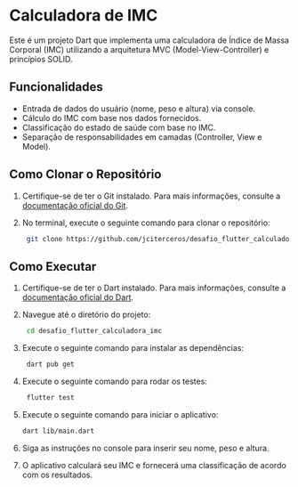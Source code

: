 # Calculadora de IMC

Este é um projeto Dart que implementa uma calculadora de Índice de Massa Corporal (IMC) utilizando a arquitetura MVC (Model-View-Controller) e princípios SOLID.

## Funcionalidades

- Entrada de dados do usuário (nome, peso e altura) via console.
- Cálculo do IMC com base nos dados fornecidos.
- Classificação do estado de saúde com base no IMC.
- Separação de responsabilidades em camadas (Controller, View e Model).

## Como Clonar o Repositório

1. Certifique-se de ter o Git instalado. Para mais informações, consulte a [documentação oficial do Git](https://git-scm.com/).

2. No terminal, execute o seguinte comando para clonar o repositório:
   ```bash
    git clone https://github.com/jciterceros/desafio_flutter_calculadora_imc.git
    ```

## Como Executar

1. Certifique-se de ter o Dart instalado. Para mais informações, consulte a [documentação oficial do Dart](https://dart.dev/get-dart).

2. Navegue até o diretório do projeto:
   ```bash
    cd desafio_flutter_calculadora_imc
   ```
3. Execute o seguinte comando para instalar as dependências:
   ```bash
    dart pub get
   ```
4. Execute o seguinte comando para rodar os testes:
    ```bash
     flutter test
    ```
5. Execute o seguinte comando para iniciar o aplicativo:
   ```bash
   dart lib/main.dart
   ```
6. Siga as instruções no console para inserir seu nome, peso e altura.
7. O aplicativo calculará seu IMC e fornecerá uma classificação de acordo com os resultados.

